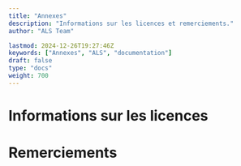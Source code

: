 ```yaml
---
title: "Annexes"
description: "Informations sur les licences et remerciements."
author: "ALS Team"

lastmod: 2024-12-26T19:27:46Z
keywords: ["Annexes", "ALS", "documentation"]
draft: false
type: "docs"
weight: 700
---
```



# Informations sur les licences
# Remerciements


